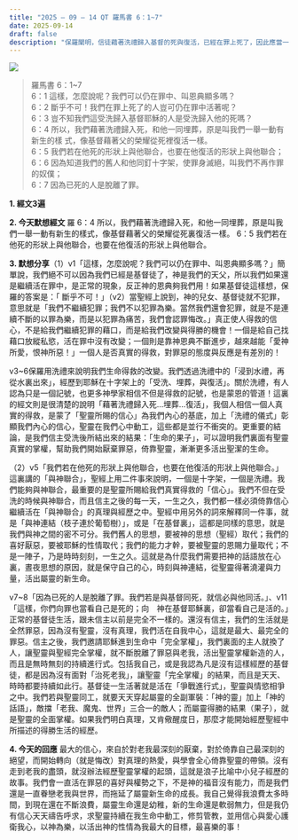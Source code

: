 ```yaml
---
title: "2025 – 09 – 14 QT 羅馬書 6：1~7"
date: 2025-09-14
draft: false
description: "保羅闡明，信徒藉著洗禮歸入基督的死與復活，已經在罪上死了，因此應當一舉一動有新生的樣式，不再作罪的奴僕。"
---
```


![](/images/qt.jpg)

> 羅馬書 6：1~7  
> 6：1 這樣，怎麼說呢？我們可以仍在罪中、叫恩典顯多嗎？  
6：2 斷乎不可！我們在罪上死了的人豈可仍在罪中活著呢？  
6：3 豈不知我們這受洗歸入基督耶穌的人是受洗歸入他的死嗎？  
6：4 所以，我們藉著洗禮歸入死，和他一同埋葬，原是叫我們一舉一動有新生的樣 式，像基督藉著父的榮耀從死裡復活一樣。  
6：5 我們若在他死的形狀上與他聯合，也要在他復活的形狀上與他聯合；  
6：6 因為知道我們的舊人和他同釘十字架，使罪身滅絕，叫我們不再作罪的奴僕；  
6：7 因為已死的人是脫離了罪。  



**1.  經文3遍**

**2. 今天默想經文**
羅 6：4 所以，我們藉著洗禮歸入死，和他一同埋葬，原是叫我們一舉一動有新生的樣式，像基督藉著父的榮耀從死裏復活一樣。
6：5 我們若在他死的形狀上與他聯合，也要在他復活的形狀上與他聯合。

**3. 默想分享**（1）v1「這樣，怎麼說呢？我們可以仍在罪中、叫恩典顯多嗎？」簡單說，我們絕不可以因為我們已經是基督徒了，神是我們的天父，所以我們如果還是繼續活在罪中，是正常的現象，反正神的恩典夠我們用！如果基督徒這樣想，保羅的答案是：「 斷乎不可！」（v2）當聖經上說到，神的兒女、基督徒就不犯罪，意思就是「我們不繼續犯罪；我們不以犯罪為樂。當然我們還會犯罪，就是不是連續不斷的以罪為樂，而是以犯罪為痛苦，我們會認罪悔改。」真正使人得救的信心，不是給我們繼續犯罪的藉口，而是給我們改變與得勝的機會！一個是給自己找藉口放縱私慾，活在罪中沒有改變；一個則是靠神恩典不斷進步，越來越能「愛神所愛，恨神所惡！」一個人是否真實的得救，對罪惡的態度與反應是有差別的！

v3~6保羅用洗禮來說明我們生命得救的改變。我們透過洗禮中的「浸到水禮，再從水裏出來」，經歷到耶穌在十字架上的「受洗、埋葬，與復活」。關於洗禮，有人認為只是一個記號，也更多神學家相信不但是得救的記號，也是蒙恩的管道！這裏的經文則是很清楚的說明「藉著洗禮歸入死…埋葬…復活」，我個人相信一個人真實的得救，是蒙了「聖靈所賜的信心」為我們內心的基底，加上「洗禮的儀式」彰顯我們內心的信心，聖靈在我們心中動工，這些都是並行不衝突的。更重要的結論，是我們信主受洗後所結出來的結果：「生命的果子」，可以證明我們裏面有聖靈真實的掌權，幫助我們開始厭棄罪惡，倚靠聖靈，漸漸更多活出聖潔的生命。

（2）v5「我們若在他死的形狀上與他聯合，也要在他復活的形狀上與他聯合。」這裏講的「與神聯合」，聖經上用二件事來說明，一個是十字架，一個是洗禮。我們能夠與神聯合，最重要的是聖靈所賜給我們真實得救的「信心」。我們不但在受洗的時候與神聯合，而且信主之後的每一天，一生之久，我們都一樣必須倚靠信心繼續活在「與神聯合」的真理與經歷之中。聖經中用另外的詞來解釋同一件事，就是「與神連結（枝子連於葡萄樹）」，或是「在基督裏」，這都是同樣的意思，就是我們與神之間的密不可分。我們舊人的思想，要被神的思想（聖經）取代；我們的喜好厭惡，要被耶穌的性情取代；我們的能力才幹，要被聖靈的恩賜力量取代；不是一陣子，乃是時時刻刻，一生之久。這就是為什麼我們需要把神的話語放在心裏，晝夜思想的原因，就是保守自己的心，時刻與神連結，從聖靈得著澆灌與力量，活出屬靈的新生命。

v7~8「因為已死的人是脫離了罪。我們若是與基督同死，就信必與他同活。」、v11「這樣，你們向罪也當看自己是死的；向　神在基督耶穌裏，卻當看自己是活的。」正常的基督徒生活，跟未信主以前是完全不一樣的。還沒有信主，我們的生活就是全然罪惡，因為沒有聖靈，沒有真理，我們活在自我中心，這就是最大、最完全的罪惡。信主之後，我們邀請耶穌進到生命中「完全掌權」，我們裏面的主人就換了人，讓聖靈與聖經完全掌權，就不斷脫離了罪惡與老我，活出聖靈掌權新造的人，而且是無時無刻的持續進行式。包括我自己，或是我認為凡是沒有這樣經歷的基督徒，都是因為沒有面對「治死老我」，讓聖靈「完全掌權」的結果，而且是天天、時時都要持續如此行。基督徒一生活著就是活在「爭戰進行式」，聖靈與情慾相爭之中。我們若與聖靈同工，就要天天穿起屬靈的全副軍裝：「神的靈」加上「神的話語」，敵擋「老我、魔鬼、世界」三合一的敵人；而屬靈得勝的結果（果子），就是聖靈的全面掌權。如果我們明白真理，又肯儆醒度日，那麼才能開始經歷聖經中所描述的得勝生活的經歷。

**4. 今天的回應**
最大的信心，來自於對老我最深刻的厭棄，對於倚靠自己最深刻的絕望，而開始轉向（就是悔改）對真理的熱愛，與學會全心倚靠聖靈的帶領。沒有走到老我的盡頭，就沒辦法經歷聖靈掌權的起頭，這就是浪子比喻中小兒子經歷的故事。我們會一直活在罪惡的喜好與權勢之下，不是神的福音沒有能力，而是我們還是一直眷戀老我與世界，而拖延了屬靈新生命的成長。我自己覺得我浪費太多時間，到現在還在不斷浪費，屬靈生命還是幼稚，新的生命還是軟弱無力，但是我仍有信心天天禱告呼求，求聖靈持續在我生命中動工，修剪管教，並用信心與愛心護衛我心，以神為樂，以活出神的性情為我最大的目標，最喜樂的事！
